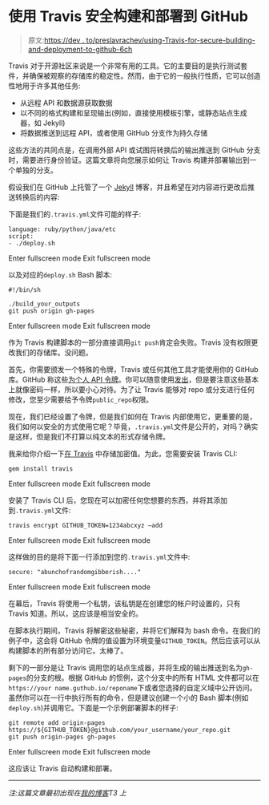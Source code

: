 # 使用 Travis 安全构建和部署到 GitHub

> 原文:[https://dev . to/preslavrachev/using-Travis-for-secure-building-and-deployment-to-github-6ch](https://dev.to/preslavrachev/using-travis-for-secure-building-and-deployment-to-github-6ch)

Travis 对于开源社区来说是一个非常有用的工具。它的主要目的是执行测试套件，并确保被观察的存储库的稳定性。然而，由于它的一般执行性质，它可以创造性地用于许多其他任务:

*   从远程 API 和数据源获取数据
*   以不同的格式构建和呈现输出(例如，直接使用模板引擎，或静态站点生成器，如 Jekyll)
*   将数据推送到远程 API，或者使用 GitHub 分支作为持久存储

这些方法的共同点是，在调用外部 API 或试图将转换后的输出推送到 GitHub 分支时，需要进行身份验证。这篇文章将向您展示如何让 Travis 构建并部署输出到一个单独的分支。

假设我们在 GitHub 上托管了一个 [Jekyll](https://jekyllrb.com/) 博客，并且希望在对内容进行更改后推送转换后的内容:

下面是我们的`.travis.yml`文件可能的样子:

```
language: ruby/python/java/etc
script:
- ./deploy.sh 
```

Enter fullscreen mode Exit fullscreen mode

以及对应的`deploy.sh` Bash 脚本:

```
#!/bin/sh

./build_your_outputs
git push origin gh-pages 
```

Enter fullscreen mode Exit fullscreen mode

作为 Travis 构建脚本的一部分直接调用`git push`肯定会失败。Travis 没有权限更改我们的存储库。没问题。

首先，你需要颁发一个特殊的令牌，Travis 或任何其他工具才能使用你的 GitHub 库。GitHub 称这些[为个人 API 令牌](https://blog.github.com/2013-05-16-personal-api-tokens/)。你可以随意使用[发出](https://github.com/settings/tokens)，但是要注意这些基本上就像密码一样，所以要小心对待。为了让 Travis 能够对 repo 或分支进行任何修改，您至少需要给予令牌`public_repo`权限。

现在，我们已经设置了令牌，但是我们如何在 Travis 内部使用它，更重要的是，我们如何以安全的方式使用它呢？毕竟，`.travis.yml`文件是公开的，对吗？确实是这样，但是我们不打算以纯文本的形式存储令牌。

我来给你介绍一下[在 Travis](https://docs.travis-ci.com/user/encryption-keys/) 中存储加密值。为此，您需要安装 Travis CLI:

```
gem install travis 
```

Enter fullscreen mode Exit fullscreen mode

安装了 Travis CLI 后，您现在可以加密任何您想要的东西，并将其添加到`.travis.yml`文件:

```
travis encrypt GITHUB_TOKEN=1234abcxyz —add 
```

Enter fullscreen mode Exit fullscreen mode

这样做的目的是将下面一行添加到您的`.travis.yml`文件中:

```
secure: "abunchofrandomgibberish...." 
```

Enter fullscreen mode Exit fullscreen mode

在幕后，Travis 将使用一个私钥，该私钥是在创建您的帐户时设置的，只有 Travis 知道。所以，这应该是相当安全的。

在脚本执行期间，Travis 将解密这些秘密，并将它们解释为 bash 命令。在我们的例子中，这会将 GitHub 令牌的值设置为环境变量`GITHUB_TOKEN`。然后应该可以从构建脚本的所有部分访问它。太棒了。

剩下的一部分是让 Travis 调用您的站点生成器，并将生成的输出推送到名为`gh-pages`的分支的根。根据 GitHub 的惯例，这个分支中的所有 HTML 文件都可以在`https://your name.guthub.io/reponame`下或者您选择的自定义域中公开访问。虽然你可以在一行中执行所有的命令，但是建议创建一个小的 Bash 脚本(例如`deploy.sh`)并调用它。下面是一个示例部署脚本的样子:

```
git remote add origin-pages https://${GITHUB_TOKEN}@github.com/your_username/your_repo.git
git push origin-pages gh-pages 
```

Enter fullscreen mode Exit fullscreen mode

这应该让 Travis 自动构建和部署。

* * *

*注:这篇文章最初出现在[我的博客](https://preslav.me/2018/05/29/using-travis-for-secure-building-and-deployment-to-github/)T3 上*